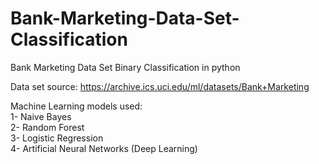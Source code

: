# Bank-Marketing-Data-Set-Classification
 Bank Marketing Data Set Binary Classification in python  

Data set source: https://archive.ics.uci.edu/ml/datasets/Bank+Marketing

Machine Learning models used:  
1- Naive Bayes  
2- Random Forest  
3- Logistic Regression  
4- Artificial Neural Networks (Deep Learning)  
